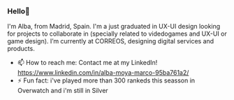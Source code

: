 ### Hello👋

<!--
**albaMoyaMarco/albaMoyaMarco** is a ✨ _special_ ✨ repository because its `README.md` (this file) appears on your GitHub profile. -->
I'm Alba, from Madrid, Spain. I'm a just graduated in UX-UI design looking for projects to collaborate in (specially related to videdogames and UX-UI or game design).
I’m currently at CORREOS, designing digital services and products. 


- 📫 How to reach me: Contact me at my LinkedIn! https://www.linkedin.com/in/alba-moya-marco-95ba761a2/
- ⚡ Fun fact: i've played more than 300 rankeds this seasson in Overwatch and i'm still in Silver


